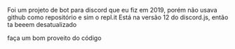 Foi um projeto de bot para discord que eu fiz em 2019, porém não usava github como repositório e sim o repl.it
Está na versão 12 do discord.js, então ta beeem desatualizado

faça um bom proveito do código
